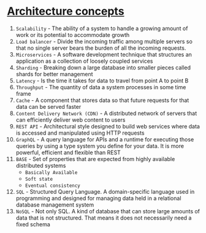 # [Architecture concepts](https://medium.com/@TharunKumarReddyPolu/top-50-system-design-terminologies-you-must-know-3c78f5fb99c1)

1. `Scalability` - The ability of a system to handle a growing amount of work or its potential to accommodate growth
2. `Load balancer` - Divide the incoming traffic among multiple servers so that no single server bears the burden of all the incoming requests.
3. `Microservices` - A software development technique that structures an application as a collection of loosely coupled services
4. `Sharding` - Breaking down a large database into smaller pieces called shards for better management
5. `Latency` - Is the time it takes for data to travel from point A to point B
6. `Throughput` - The quantity of data a system processes in some time frame
7. `Cache` - A component that stores data so that future requests for that data can be served faster
8. `Content Delivery Network (CDN)` - A distributed network of servers that can efficiently deliver web content to users
9.  `REST API` - Architectural style designed to build web services where data is accessed and manipulated using HTTP requests
10. `GraphQL` - A query language for APIs and a runtime for executing those queries by using a type system you define for your data. It is more powerful, efficient and flexible than REST
11. `BASE` - Set of properties that are expected from highly available distributed systems
    - `Basically Available`
    - `Soft state`
    - `Eventual consistency`
12. `SQL` - Structured Query Language. A domain-specific language used in programming and designed for managing data held in a relational database management system
13. `NoSQL` - Not only SQL. A kind of database that can store large amounts of data that is not structured. That means it does not necessarily need a fixed schema
